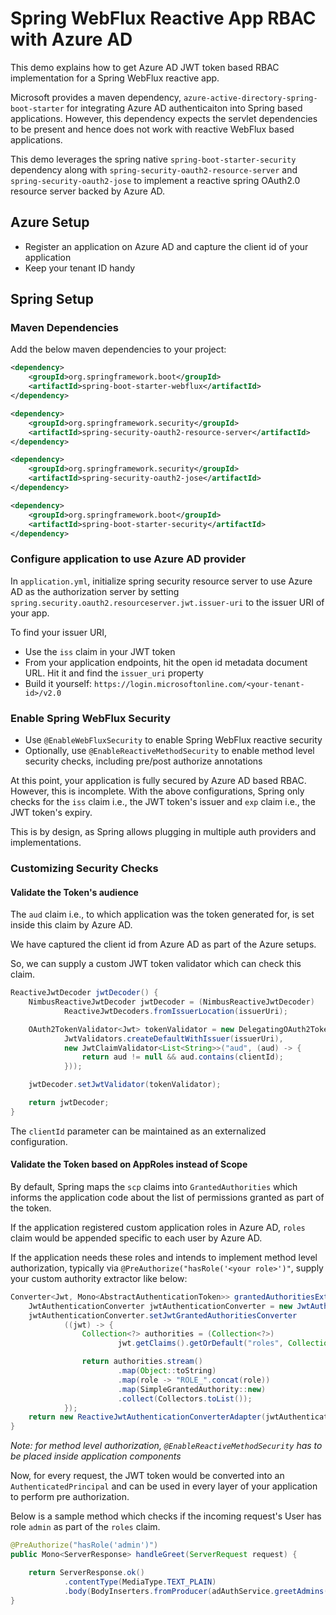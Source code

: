 # Spring WebFlux Reactive App RBAC with Azure AD

This demo explains how to get Azure AD JWT token based RBAC implementation for a Spring WebFlux reactive app.

Microsoft provides a maven dependency, `azure-active-directory-spring-boot-starter` for integrating Azure AD authenticaiton into Spring based applications. However, this dependency expects the servlet dependencies to be present and hence does not work with reactive WebFlux based applications.

This demo leverages the spring native `spring-boot-starter-security` dependency along with `spring-security-oauth2-resource-server` and `spring-security-oauth2-jose` to implement a reactive spring OAuth2.0 resource server backed by Azure AD.

## Azure Setup

- Register an application on Azure AD and capture the client id of your application
- Keep your tenant ID handy

## Spring Setup

### Maven Dependencies

Add the below maven dependencies to your project:

```xml
<dependency>
    <groupId>org.springframework.boot</groupId>
    <artifactId>spring-boot-starter-webflux</artifactId>
</dependency>

<dependency>
    <groupId>org.springframework.security</groupId>
    <artifactId>spring-security-oauth2-resource-server</artifactId>
</dependency>

<dependency>
    <groupId>org.springframework.security</groupId>
    <artifactId>spring-security-oauth2-jose</artifactId>
</dependency>

<dependency>
    <groupId>org.springframework.boot</groupId>
    <artifactId>spring-boot-starter-security</artifactId>
</dependency>
```

### Configure application to use Azure AD provider

In `application.yml`, initialize spring security resource server to use Azure AD as the authorization server by setting `spring.security.oauth2.resourceserver.jwt.issuer-uri` to the issuer URI of your app.

To find your issuer URI,
- Use the `iss` claim in your JWT token
- From your application endpoints, hit the open id metadata document URL. Hit it and find the `issuer_uri` property
- Build it yourself: `https://login.microsoftonline.com/<your-tenant-id>/v2.0`

### Enable Spring WebFlux Security

- Use `@EnableWebFluxSecurity` to enable Spring WebFlux reactive security
- Optionally, use `@EnableReactiveMethodSecurity` to enable method level security checks, including pre/post authorize annotations

At this point, your application is fully secured by Azure AD based RBAC. However, this is incomplete. With the above configurations, Spring only checks for the `iss` claim i.e., the JWT token's issuer and `exp` claim i.e., the JWT token's expiry.

This is by design, as Spring allows plugging in multiple auth providers and implementations.

### Customizing Security Checks

#### Validate the Token's audience

The `aud` claim i.e., to which application was the token generated for, is set inside this claim by Azure AD.

We have captured the client id from Azure AD as part of the Azure setups.

So, we can supply a custom JWT token validator which can check this claim.

```java
ReactiveJwtDecoder jwtDecoder() {
    NimbusReactiveJwtDecoder jwtDecoder = (NimbusReactiveJwtDecoder)
            ReactiveJwtDecoders.fromIssuerLocation(issuerUri);

    OAuth2TokenValidator<Jwt> tokenValidator = new DelegatingOAuth2TokenValidator<Jwt>(
            JwtValidators.createDefaultWithIssuer(issuerUri),
            new JwtClaimValidator<List<String>>("aud", (aud) -> {
                return aud != null && aud.contains(clientId);
            }));

    jwtDecoder.setJwtValidator(tokenValidator);

    return jwtDecoder;
}
```

The `clientId` parameter can be maintained as an externalized configuration.

#### Validate the Token based on AppRoles instead of Scope

By default, Spring maps the `scp` claims into `GrantedAuthorities` which informs the application code about the list of permissions granted as part of the token.

If the application registered custom application roles in Azure AD, `roles` claim would be appended specific to each user by Azure AD.

If the application needs these roles and intends to implement method level authorization, typically via `@PreAuthorize("hasRole('<your role>')"`, supply your custom authority extractor like below:

```java
Converter<Jwt, Mono<AbstractAuthenticationToken>> grantedAuthoritiesExtractor() {
    JwtAuthenticationConverter jwtAuthenticationConverter = new JwtAuthenticationConverter();
    jwtAuthenticationConverter.setJwtGrantedAuthoritiesConverter
            ((jwt) -> {
                Collection<?> authorities = (Collection<?>)
                        jwt.getClaims().getOrDefault("roles", Collections.emptyList());

                return authorities.stream()
                        .map(Object::toString)
                        .map(role -> "ROLE_".concat(role))
                        .map(SimpleGrantedAuthority::new)
                        .collect(Collectors.toList());
            });
    return new ReactiveJwtAuthenticationConverterAdapter(jwtAuthenticationConverter);
}
```

_Note: for method level authorization, `@EnableReactiveMethodSecurity` has to be placed inside application components_

Now, for every request, the JWT token would be converted into an `AuthenticatedPrincipal` and can be used in every layer of your application to perform pre authorization.

Below is a sample method which checks if the incoming request's User has role `admin` as part of the `roles` claim. 

```java
@PreAuthorize("hasRole('admin')")
public Mono<ServerResponse> handleGreet(ServerRequest request) {

    return ServerResponse.ok()
            .contentType(MediaType.TEXT_PLAIN)
            .body(BodyInserters.fromProducer(adAuthService.greetAdmins(), String.class));
}
```
